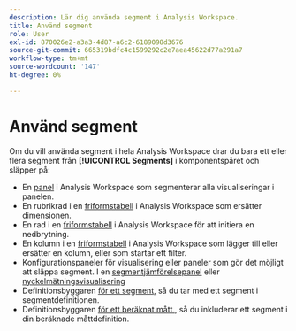 ```yaml
---
description: Lär dig använda segment i Analysis Workspace.
title: Använd segment
role: User
exl-id: 870026e2-a3a3-4d87-a6c2-6189098d3676
source-git-commit: 665319bdfc4c1599292c2e7aea45622d77a291a7
workflow-type: tm+mt
source-wordcount: '147'
ht-degree: 0%

---
```


# Använd segment

Om du vill använda segment i hela Analysis Workspace drar du bara ett eller flera segment från **[!UICONTROL Segments]** i komponentspåret och släpper på:

* En [panel](/help/analyze/analysis-workspace/c-panels/panels.md) i Analysis Workspace som segmenterar alla visualiseringar i panelen.
* En rubrikrad i en [friformstabell](/help/analyze/analysis-workspace/visualizations/freeform-table/freeform-table.md) i Analysis Workspace som ersätter dimensionen.
* En rad i en [friformstabell](/help/analyze/analysis-workspace/visualizations/freeform-table/freeform-table.md) i Analysis Workspace för att initiera en nedbrytning.
* En kolumn i en [friformstabell](/help/analyze/analysis-workspace/visualizations/freeform-table/freeform-table.md) i Analysis Workspace som lägger till eller ersätter en kolumn, eller som startar ett filter.
* Konfigurationspaneler för visualisering eller paneler som gör det möjligt att släppa segment. I en [segmentjämförelsepanel](/help/analyze/analysis-workspace/c-panels/c-segment-comparison/segment-comparison.md) eller [nyckelmätningsvisualisering](/help/analyze/analysis-workspace/visualizations/key-metric.md)
* Definitionsbyggaren [för ett segment](/help/components/segmentation/segmentation-workflow/seg-build.md#definition-builder), så du tar med ett segment i segmentdefinitionen.
* Definitionsbyggaren [&#x200B; för ett beräknat mått &#x200B;](/help/components/calculated-metrics/workflow/c-build-metrics/cm-build-metrics.md#definition-builder), så du inkluderar ett segment i din beräknade måttdefinition.

<!--
How to apply one or more segments to a report from the segment rail.

1. Bring up the report to which you want to apply a segment, for example the [!UICONTROL Pages Report].
1. Click **[!UICONTROL Show Segments]** above the report. The segment rail opens.

   ![](assets/segment_rail.png)

1. Mark the checkbox next to one or more of the segments or **[!UICONTROL Search Segments]** to find the right segment.

   >[!NOTE]
   >
   >You can apply more than one segment to a report (this is called segment stacking). When multiple segments are applied, the criteria in each segment is combined using an 'and' operator and then applied. There is no limit to how many segments you can stack.

   >[!NOTE]
   >
   >Clicking the Information icon (i) next to the segment name lets you preview the key metrics to see whether you have a valid segment and how broad the segment is.

1. You can filter by report suite by selecting the **[!UICONTROL (Only) `<report suite name>`]** check box. This will show only those segments that were last saved in that report suite.
1. Click **[!UICONTROL Apply Segment]** and the report will refresh. The segment or segments that are applied now display at the top of the report:

   ![](assets/applied_segments.png)

-->
